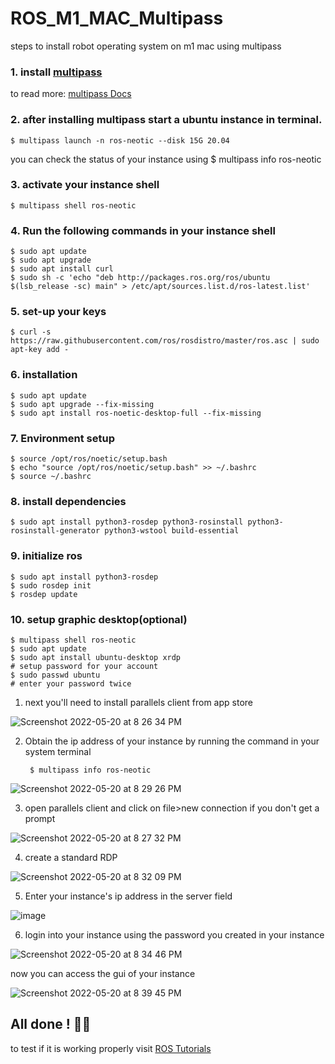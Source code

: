 # ROS_M1_MAC_Multipass

steps to install robot operating system on m1 mac using multipass


### 1. install [multipass](https://multipass.run/https://multipass.run/)

to read more: [multipass Docs](https://multipass.run/docs)

### 2. after installing multipass start a ubuntu instance in terminal.

    $ multipass launch -n ros-neotic --disk 15G 20.04

you can check the status of your instance using $ multipass info ros-neotic

### 3. activate your instance shell 

    $ multipass shell ros-neotic

### 4. Run the following commands in your instance shell

    $ sudo apt update
    $ sudo apt upgrade
    $ sudo apt install curl
    $ sudo sh -c 'echo "deb http://packages.ros.org/ros/ubuntu $(lsb_release -sc) main" > /etc/apt/sources.list.d/ros-latest.list'

### 5. set-up your keys

    $ curl -s https://raw.githubusercontent.com/ros/rosdistro/master/ros.asc | sudo apt-key add -

### 6. installation

    $ sudo apt update
    $ sudo apt upgrade --fix-missing
    $ sudo apt install ros-noetic-desktop-full --fix-missing
  
### 7. Environment setup

    $ source /opt/ros/noetic/setup.bash
    $ echo "source /opt/ros/noetic/setup.bash" >> ~/.bashrc
    $ source ~/.bashrc

### 8. install dependencies
  
    $ sudo apt install python3-rosdep python3-rosinstall python3-rosinstall-generator python3-wstool build-essential

### 9. initialize ros

    $ sudo apt install python3-rosdep
    $ sudo rosdep init
    $ rosdep update
    
### 10. setup graphic desktop(optional)

    $ multipass shell ros-neotic
    $ sudo apt update
    $ sudo apt install ubuntu-desktop xrdp
    # setup password for your account
    $ sudo passwd ubuntu
    # enter your password twice
1. next you'll need to install parallels client from app store

![Screenshot 2022-05-20 at 8 26 34 PM](https://user-images.githubusercontent.com/93030904/169555511-302c7c25-f616-4932-ae98-02541b897807.jpg)

2. Obtain the ip address of your instance by running the command in your system terminal

        $ multipass info ros-neotic

![Screenshot 2022-05-20 at 8 29 26 PM](https://user-images.githubusercontent.com/93030904/169558171-db383a93-a9f6-46e8-906b-26330291a1be.jpg)


3. open parallels client and click on file>new connection if you don't get a prompt 

![Screenshot 2022-05-20 at 8 27 32 PM](https://user-images.githubusercontent.com/93030904/169555853-c3f095e8-eb19-4bf4-ab2a-4c84a9dd6b65.jpg)

4. create a standard RDP

![Screenshot 2022-05-20 at 8 32 09 PM](https://user-images.githubusercontent.com/93030904/169556586-282f1253-605e-4ae2-bbb1-228115ea2eb9.jpg)

5. Enter your instance's ip address in the server field

![image](https://user-images.githubusercontent.com/93030904/169557482-f60ddc63-3811-4d57-b7d9-820453c8c2a1.png)

6. login into your instance using the password you created in your instance

![Screenshot 2022-05-20 at 8 34 46 PM](https://user-images.githubusercontent.com/93030904/169557648-204b68bd-b088-4549-980f-da6ec68c1c93.jpg)

now you can access the gui of your instance

![Screenshot 2022-05-20 at 8 39 45 PM](https://user-images.githubusercontent.com/93030904/169557983-558efc6e-3ac2-4ad3-aba3-2681ae7c7d33.jpg)


## All done ! 🥳🎉

to test if it is working properly visit [ROS Tutorials](http://wiki.ros.org/ROS/Tutorials) 


  
